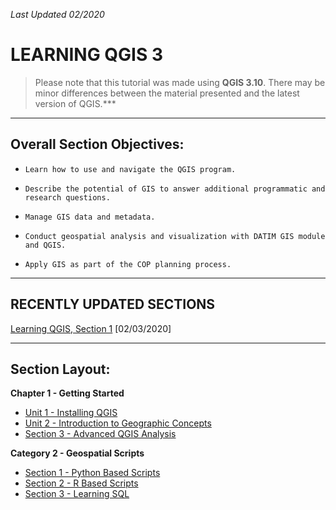 *Last Updated 02/2020*

# LEARNING QGIS 3

> Please note that this tutorial was made using **QGIS 3.10**. There may be minor differences between the material presented and the latest version of QGIS.***

---

## **Overall Section Objectives:** 

*     Learn how to use and navigate the QGIS program.

*     Describe the potential of GIS to answer additional programmatic and research questions​.

*     Manage GIS data and metadata​.

*     Conduct geospatial analysis and visualization with DATIM GIS module and QGIS.

*     Apply GIS as part of the COP planning process​.

---

## **RECENTLY UPDATED SECTIONS**

[Learning QGIS, Section 1](/1_QGIS_Tutorials/Section_1_The_Basics) [02/03/2020]

---

## **Section Layout:**

**Chapter 1 - Getting Started**

* [Unit 1 - Installing QGIS](/1_QGIS_Tutorials/Section_1_QGIS_Basics)
* [Unit 2 - Introduction to Geographic Concepts](/1_QGIS_Tutorials)
* [Section 3 - Advanced QGIS Analysis](/1_QGIS_Tutorials)

**Category 2 - Geospatial Scripts**

- [Section 1 - Python Based Scripts](/2_Geospatial_Scripts)
- [Section 2 - R Based Scripts](/2_Geospatial_Scripts)
- [Section 3 - Learning SQL](/2_Geospatial_Scripts)